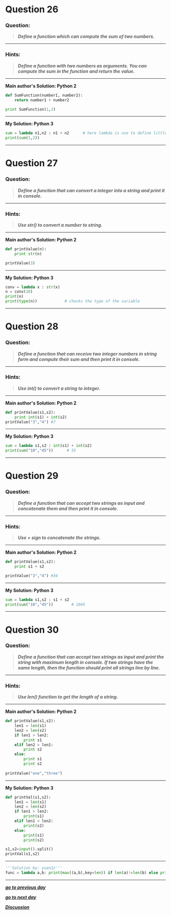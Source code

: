 
# Question 26

### **Question:**

>***Define a function which can compute the sum of two numbers.***

----------------------

### Hints:
>***Define a function with two numbers as arguments. You can compute the sum in the function and return the value.***

-------------------

**Main author's Solution: Python 2**
```python
def SumFunction(number1, number2):
	return number1 + number2

print SumFunction(1,2)
```
----------------
**My Solution: Python 3**
```python
sum = lambda n1,n2 : n1 + n2      # here lambda is use to define little function as sum
print(sum(1,2))	     
```

----------------------------
# Question 27

### **Question:**

>***Define a function that can convert a integer into a string and print it in console.***

----------------------
### Hints: 
>***Use str() to convert a number to string.***

-------------------

**Main author's Solution: Python 2**
```python
def printValue(n):
	print str(n)

printValue(3)
```
----------------

**My Solution: Python 3**
```python
conv = lambda x : str(x)
n = conv(10)
print(n)
print(type(n))            # checks the type of the variable
```
---------------------

# Question 28

### **Question:**

>***Define a function that can receive two integer numbers in string form and compute their sum and then print it in console.***

----------------------
### Hints: 
>***Use int() to convert a string to integer.***

-------------------
**Main author's Solution: Python 2**
```python
def printValue(s1,s2):
	print int(s1) + int(s2)
printValue("3","4") #7
```
----------------

**My Solution: Python 3**
```python
sum = lambda s1,s2 : int(s1) + int(s2)
print(sum("10","45"))      # 55
```
-------------------

# Question 29

### **Question:**

>***Define a function that can accept two strings as input and concatenate them and then print it in console.***

----------------------

### Hints: 
>***Use + sign to concatenate the strings.***

-------------------
**Main author's Solution: Python 2**
```python
def printValue(s1,s2):
	print s1 + s2

printValue("3","4") #34
```
----------------
**My Solution: Python 3**
```python
sum = lambda s1,s2 : s1 + s2
print(sum("10","45"))        # 1045
```
------------------
# Question 30

### **Question:**

>***Define a function that can accept two strings as input and print the string with maximum length in console. If two strings have the same length, then the function should print all strings line by line.***

----------------------
### Hints: 
>***Use len() function to get the length of a string.***

-------------------
**Main author's Solution: Python 2**
```python
def printValue(s1,s2):
	len1 = len(s1)
	len2 = len(s2)
	if len1 > len2:
		print s1
	elif len2 > len1:
		print s2
	else:
		print s1
		print s2
		
printValue("one","three")

```
----------------
**My Solution: Python 3**
```python
def printVal(s1,s2):
    len1 = len(s1)
    len2 = len(s2)
    if len1 > len2:
        print(s1)
    elif len1 < len2:
        print(s2)
    else:
        print(s1)
        print(s2)

s1,s2=input().split()
printVal(s1,s2)
```
------------

```python
'''Solution by: yuan1z'''
func = lambda a,b: print(max((a,b),key=len)) if len(a)!=len(b) else print(a+'\n'+b)
```
------------


[***go to previous day***](https://github.com/darkprinx/100-plus-Python-programming-exercises-extended/blob/master/Status/Day%208.md "Day 9")

[***go to next day***](https://github.com/darkprinx/100-plus-Python-programming-exercises-extended/blob/master/Status/Day_10.md "Day 10")

[***Discussion***](https://github.com/darkprinx/100-plus-Python-programming-exercises-extended/issues/3)
